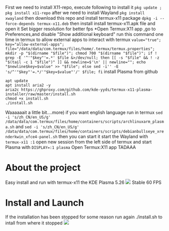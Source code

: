First we need to install X11-repo, execute following to install it
`pkg update ; pkg install x11-repo`
after we need to install Wayland
`pkg install xwayland`
then download this repo and install termux-x11 package
`dpkg -i --force-depends termux-x11.deb`
then install install termux-x11.apk file and open it
Set bigger resolution for better fps
*Open Termux:X11 app ,go to Preferences,and disable "Show additional keyboard"
run this command one time in termux to allow external apps to interact with termux
`
value="true"; key="allow-external-apps"; file="/data/data/com.termux/files/home/.termux/termux.properties"; mkdir -p "$(dirname "$file")"; chmod 700 "$(dirname "$file")"; if ! grep -E '^'"$key"'=.*' $file &>/dev/null; then [[ -s "$file" && ! -z "$(tail -c 1 "$file")" ]] && newline=$'\n' || newline=""; echo "$newline$key=$value" >> "$file"; else sed -i'' -E 's/^'"$key"'=.*/'"$key=$value"'/' $file; fi
`
install Plasma from github
```
apt update
apt install aria2 -y
aria2c https://ghproxy.com/github.com/kde-yyds/termux-x11-plasma-installer/raw/master/install.sh
chmod +x install.sh
./install.sh
```
Waaaaaait a little bit....more)
if you want english language run in termux
`sed -i 's/zh_CN/en_US/g' /data/data/com.termux/files/home/containers/scripts/archlinuxarm_plasma.sh`
and
`sed -i 's/zh_CN/en_US/g' /data/data/com.termux/files/home/containers/scripts/debianbullseye_xrenderkwin_xfce4-panel.sh`
then you can start it
start the Wayland with 
`termux-x11 :1`
open new session from the left side of termux and start Plasma with
`DISPLAY=:1 plasma`
Open Termux:X11 app
TADAAA
# About the project
Easy install and run with termux-x11 the KDE Plasma 5.26
![](https://ghproxy.com/github.com/kde-yyds/termux-x11-plasma-installer/raw/master/1.jpg)
Stable 60 FPS  
# Install and Launch

If the installation has been stopped for some reason run again ./install.sh to intall from where it stopped
![](https://ghproxy.com/github.com/kde-yyds/termux-x11-plasma-installer/raw/master/2.jpg)
